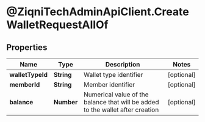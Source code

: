 # @ZiqniTechAdminApiClient.CreateWalletRequestAllOf

## Properties

Name | Type | Description | Notes
------------ | ------------- | ------------- | -------------
**walletTypeId** | **String** | Wallet type identifier | [optional] 
**memberId** | **String** | Member identifier | [optional] 
**balance** | **Number** | Numerical value of the balance that will be added to the wallet after creation | [optional] 


